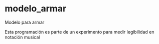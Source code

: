 # modelo_armar
Modelo para armar

Esta programación es parte de un experimento para medir legibilidad en notación musical
